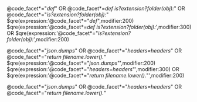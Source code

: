 @code_facet*="*def*" OR @code_facet*=*def is?extension?folder(obj):*" OR @code_facet*="*is?extension?folder(obj):*" $qre(expression:'@code_facet*="*def*",modifier:200)  $qre(expression:'@code_facet*=*def is?extension?folder(obj):*',modifier:300) OR $qre(expression:'@code_facet*="*is?extension?folder(obj):*',modifier:200)


@code_facet*="*json.dumps*" OR @code_facet*="*headers=headers*" OR @code_facet*="*return filename.lower().*" $qre(expression:'@code_facet*="*json.dumps*"',modifier:200)  $qre(expression:'@code_facet*="*headers=headers*"',modifier:300) OR $qre(expression:'@code_facet*="*return filename.lower().*"',modifier:200)

@code_facet*="*json.dumps*" OR @code_facet*="*headers=headers*" OR @code_facet*="*return filename.lower().*" 
